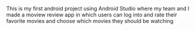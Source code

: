 This is my first android project using Android Studio where my team and I made a moview review app in which users can log into and rate their favorite movies and choose which movies they should be watching
